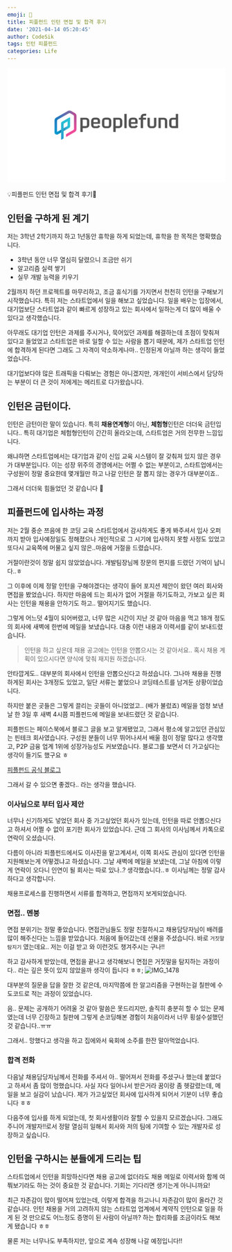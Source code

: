 ```yaml
---
emoji: 🧢
title: 피플펀드 인턴 면접 및 합격 후기
date: '2021-04-14 05:20:45'
author: CodeSik
tags: 인턴 피플펀드
categories: Life
---
```


![배너](./pf_sns_banner.png)
<p class="callout"> 💡피플펀드 인턴 면접 및 합격 후기</p>

## 인턴을 구하게 된 계기
저는 3학년 2학기까지 하고 1년동안 휴학을 하게 되었는데, 휴학을 한 목적은 명확했습니다.
* 3학년 동안 너무 열심히 달렸으니 조금만 쉬기
* 알고리즘 실력 쌓기
* 실무 개발 능력을 키우기

2월까지 하던 프로젝트를 마무리하고, 조금 휴식기를 가지면서 천천히 인턴을 구해보기 시작했습니다.
특히 저는 스타트업에서 일을 해보고 싶었습니다.
일을 배우는 입장에서, 대기업보단 스타트업과 같이 빠르게 성장하고 있는 회사에서 일하는게 더 많이 배울 수 있다고 생각했습니다.

아무래도 대기업 인턴은 과제를 주시거나, 묵어있던 과제를 해결하는데 초점이 맞춰져 있다고 들었었고
스타트업은 바로 일할 수 있는 사람을 뽑기 때문에, 제가 스타트업 인턴에 합격하게 된다면
그래도 그 자격이 약소하게나마.. 인정된게 아닐까 하는 생각이 들었었습니다.

대기업보다야 많은 트래픽을 다뤄보는 경험은 아니겠지만, 개개인이 서비스에서 담당하는 부분이 더 큰 것이
저에게는 메리트로 다가왔습니다.

## 인턴은 금턴이다.
인턴은 금턴이란 말이 있습니다. 특히 **채용연계형**이 아닌, **체험형**인턴은 더더욱 금턴입니다..
특히 대기업은 체험형인턴이 간간히 올라오는데, 스타트업은 거의 전무한 느낌입니다.

왜냐하면 스타트업에서는 대기업과 같이 신입 교육 시스템이 잘 갖춰져 있지 않은 경우가 대부분입니다.
이는 성장 위주의 경영에서는 어쩔 수 없는 부분이고, 스타트업에서는 구성원이 정말 중요한데
몇개월만 하고 나갈 인턴은 잘 뽑지 않는 경우가 대부분이죠..

그래서 더더욱 힘들었던 것 같습니다 🥲

## 피플펀드에 입사하는 과정

저는 2월 중순 쯔음에 한 코딩 교육 스타트업에서 감사하게도 좋게 봐주셔서 입사 오퍼까지 받아 입사예정일도 정해졌으나
개인적으로 그 시기에 입사하지 못할 사정도 있었고 또다시 교육쪽에 머물고 싶지 않은..마음에 거절을 드렸습니다.  

거절이란것이 정말 쉽지 않았었습니다. 개발팀장님께 장문의 편지를 드렸던 기억이 납니다..ㅎ

그 이후에 이제 정말 인턴을 구해야겠다는 생각이 들어 포지션 제안이 왔던 여러 회사와 면접을 봤었습니다.
하지만 마음에 드는 회사가 없어 거절을 하기도하고, 가보고 싶은 회사는 인턴을 채용을 안하기도 하고.. 떨어지기도 했습니다.

그렇게 어느덧 4월이 되어버렸고, 너무 많은 시간이 지난 것 같아 마음을 먹고 18개 정도의 회사에 새벽에 한번에 메일을 보냈습니다.
대충 이런 내용과 이력서를 같이 보내드렸습니다.
> 인턴을 하고 싶은데 채용 공고에는 인턴을 안뽑으시는 것 같아서요.. 혹시 채용 계획이 있으시다면 양식에 맞춰 재지원 하겠습니다.

안타깝게도.. 대부분의 회사에서 인턴을 안뽑으신다고 하셨습니다. 그나마 채용을 진행하게된 회사는 3개정도 있었고, 일단 서류는 붙었으나 코딩테스트를 남겨둔 상황이었습니다.

하지만 붙은 곳들은 그렇게 끌리는 곳들이 아니었었고.. (배가 불렀죠) 메일을 엄청 보낸 날 한 3일 후 새벽 4시쯤 피플펀드에 메일을 보내드렸던 것 같습니다.

피플펀드는 페이스북에서 블로그 글을 보고 알게됐었고, 그래서 평소에 알고있던 관심있는 핀테크 회사였습니다. 구성원 분들이 너무 뛰어나셔서 배울 점이 정말 많다고 생각했고, P2P 금융 업계 1위에 성장가능성도 커보였습니다. 블로그를 보면서 더 가고싶다는 생각이 들기도 했구요 ㅎ

[피플펀드 공식 블로그](https://blog.peoplefund.co.kr/)

그래서 갈 수 있으면 좋겠다.. 라는 생각을 했습니다.

### 이사님으로 부터 입사 제안
너무나 신기하게도 넣었던 회사 중 가고싶었던 회사가 있는데, 인턴을 따로 안뽑으신다고 하셔서 어쩔 수 없이 포기한 회사가 있었습니다.
근데 그 회사의 이사님께서 카톡으로 연락이 오셨습니다.

다름이 아니라 피플펀드에서도 이사진을 맡고계셔서, 이쪽 회사도 관심이 있다면 인턴을 지원해보는게 어떻겠냐고 하셨습니다.
그날 새벽에 메일을 보냈는데, 그날 아침에 이렇게 연락이 오다니 인연이 될 회사는 따로 있나..? 생각했습니다..ㅎ
이사님께는 정말 감사하다고 생각합니다.

채용프로세스를 진행하면서 서류를 합격하고, 면접까지 보게되었습니다.

### 면접.. 멘붕
면접 분위기는 정말 좋았습니다. 면접관님들도 정말 친절하시고 채용담당자님이 배려를 많이 해주신다는 느낌을 받았습니다.
처음에 들어갔는데 선물을 주셨습니다. 바로 `거짓말 탐지기` 였는데요.. 저는 이걸 받고 와 이런것도 챙겨주시는 구나!!


하고 감사하게 받았는데, 면접을 끝나고 생각해보니 면접은 거짓말을 탐지하는 과정이다.. 라는 깊은 뜻이 있지 않았을까 생각이 듭니다 ㅎㅎ;
![IMG_1478](https://i.imgur.com/oO08Iqf.jpg)

대부분의 질문을 답을 잘한 것 같은데, 마지막쯤에 한 알고리즘을 구현하는걸 칠판에 수도코드로 적는 과정이 있었습니다.

음.. 문제는 공개하기 어려울 것 같아 말씀은 못드리지만, 솔직히 충분히 할 수 있는 문제였는데
너무 긴장하고 칠판에 그렇게 손코딩해본 경험이 처음이라서 너무 횡설수설했던 것 같습니다..ㅠㅠ

그래서.. 망했다고 생각을 하고 집에와서 육회에 소주를 한잔 말아먹었습니다.

### 합격 전화
다음날 채용담당자님께서 전화를 주셔서 아.. 떨어져서 전화를 주셨구나 했는데 붙었다고 하셔서 좀 많이 멍했습니다.
사실 자다 일어나서 받은거라 꿈이랑 좀 헷갈렸는데, 메일을 보고 실감이 났습니다.
제가 가고싶었던 회사에 입사하게 되어서 기분이 너무 좋습니다 ㅎㅎ

다음주에 입사를 하게 되었는데, 첫 회사생활이라 잘할 수 있을지 모르겠습니다. 그래도 주니어 개발자!!로서 정말 열심히 일해서
회사와 저의 팀에 기여할 수 있는 개발자로 성장하고 싶습니다.

## 인턴을 구하시는 분들에게 드리는 팁
스타트업에서 인턴을 희망하신다면 채용 공고에 없더라도 채용 메일로 이력서와 함께 여쭤보기라도 하는 것이 중요한 것 같습니다.
기회는 기다리면 생기는게 아니니까요!

최근 자존감이 많이 떨어져 있었는데, 이렇게 합격을 하고나니 자존감이 많이 올라간 것 같습니다.
인턴 채용을 거의 고려하지 않는 스타트업 업계에서 계약직 인턴으로 일을 하게 된 것 만으로도
어느정도 증명이 된 사람이 아닐까? 하는 합리화를 조금이라도 해보게 됐습니다 ㅎㅎ

물론 저는 너무나도 부족하지만, 앞으로 계속 성장해 나갈 예정입니다!!

```toc
```
